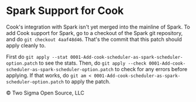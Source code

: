 # Spark Support for Cook

Cook's integration with Spark isn't yet merged into the mainline of Spark.
To add Cook support for Spark, go to a checkout of the Spark git repository, and do `git checkout 4aaf48d46`.
That's the commit that this patch should apply cleanly to.

First do `git apply --stat 0001-Add-cook-scheduler-as-spark-scheduler-option.patch` to see the stats.
Then, do `git apply --check 0001-Add-cook-scheduler-as-spark-scheduler-option.patch` to check for any errors before applying.
If that works, do `git am < 0001-Add-cook-scheduler-as-spark-scheduler-option.patch` to apply the patch.

© Two Sigma Open Source, LLC
